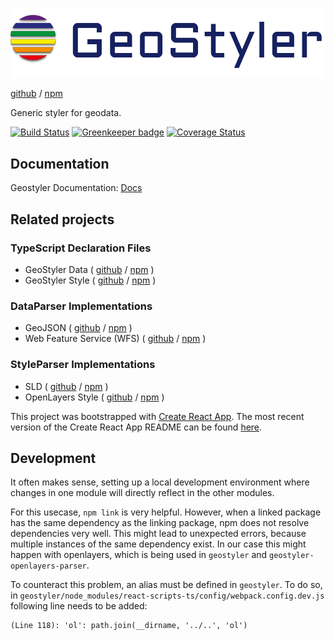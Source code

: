 ![GeoStyler Logo](/docs/Geo_Styler_Logo_300_RGB.jpg)

[github](https://github.com/terrestris/geostyler) /
[npm](https://www.npmjs.com/package/geostyler)

Generic styler for geodata.

[![Build Status](https://travis-ci.org/terrestris/geostyler.svg?branch=master)](https://travis-ci.org/terrestris/geostyler)
[![Greenkeeper badge](https://badges.greenkeeper.io/terrestris/geostyler.svg)](https://greenkeeper.io/)
[![Coverage Status](https://coveralls.io/repos/github/terrestris/geostyler/badge.svg?branch=master)](https://coveralls.io/github/terrestris/geostyler?branch=master)

## Documentation

Geostyler Documentation: [Docs](https://terrestris.github.io/geostyler/styleguide/)

## Related projects

### TypeScript Declaration Files

  - GeoStyler Data (
      [github](https://github.com/terrestris/geostyler-data) /
      [npm](https://www.npmjs.com/package/geostyler-data)
    )
  - GeoStyler Style (
      [github](https://github.com/terrestris/geostyler-style) /
      [npm](https://www.npmjs.com/package/geostyler-style)
    )

### DataParser Implementations

  - GeoJSON (
      [github](https://github.com/terrestris/geostyler-geojson-parser) /
      [npm](https://www.npmjs.com/package/geostyler-geojson-parser)
    )
  - Web Feature Service (WFS) (
      [github](https://github.com/terrestris/geostyler-wfs-parser) /
      [npm](https://www.npmjs.com/package/geostyler-wfs-parser)
    )

### StyleParser Implementations

  - SLD (
      [github](https://github.com/terrestris/geostyler-sld-parser) /
      [npm](https://www.npmjs.com/package/geostyler-sld-parser)
    )
  - OpenLayers Style (
      [github](https://github.com/terrestris/geostyler-openlayers-parser) /
      [npm](https://www.npmjs.com/package/geostyler-openlayers-parser)
    )
    
This project was bootstrapped with [Create React App](https://github.com/facebookincubator/create-react-app).
The most recent version of the Create React App README can be found [here](https://github.com/facebookincubator/create-react-app/blob/master/packages/react-scripts/template/README.md).

## Development

It often makes sense, setting up a local development environment where changes in one module will directly reflect in the other modules.

For this usecase, `npm link` is very helpful. However, when a linked package has the same dependency as the linking package, npm does not resolve dependencies very well. This might lead to unexpected errors, because multiple instances of the same dependency exist. In our case this might happen with openlayers, which is being used in `geostyler` and `geostyler-openlayers-parser`.

To counteract this problem, an alias must be defined in `geostyler`. To do so, in `geostyler/node_modules/react-scripts-ts/config/webpack.config.dev.js` following line needs to be added:

```
(Line 118): 'ol': path.join(__dirname, '../..', 'ol')
```
